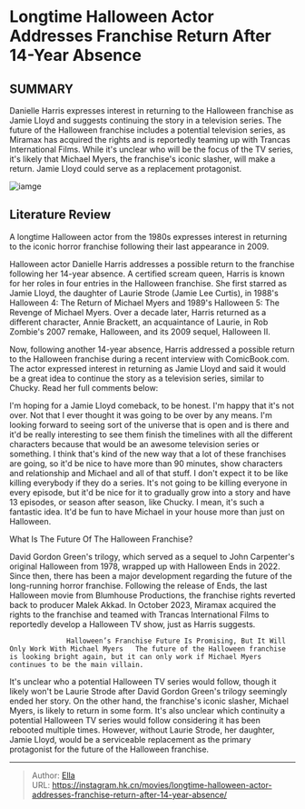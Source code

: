 # Longtime Halloween Actor Addresses Franchise Return After 14-Year Absence


## SUMMARY 



  Danielle Harris expresses interest in returning to the Halloween franchise as Jamie Lloyd and suggests continuing the story in a television series.   The future of the Halloween franchise includes a potential television series, as Miramax has acquired the rights and is reportedly teaming up with Trancas International Films.   While it&#39;s unclear who will be the focus of the TV series, it&#39;s likely that Michael Myers, the franchise&#39;s iconic slasher, will make a return. Jamie Lloyd could serve as a replacement protagonist.  

![iamge](https://static1.srcdn.com/wordpress/wp-content/uploads/2023/06/halloween-4-jamie-lloyd-dressed-as-a-clown-and-holding-a-bloodied-knife.jpg)

## Literature Review

A longtime Halloween actor from the 1980s expresses interest in returning to the iconic horror franchise following their last appearance in 2009.




Halloween actor Danielle Harris addresses a possible return to the franchise following her 14-year absence. A certified scream queen, Harris is known for her roles in four entries in the Halloween franchise. She first starred as Jamie Lloyd, the daughter of Laurie Strode (Jamie Lee Curtis), in 1988&#39;s Halloween 4: The Return of Michael Myers and 1989&#39;s Halloween 5: The Revenge of Michael Myers. Over a decade later, Harris returned as a different character, Annie Brackett, an acquaintance of Laurie, in Rob Zombie&#39;s 2007 remake, Halloween, and its 2009 sequel, Halloween II.




Now, following another 14-year absence, Harris addressed a possible return to the Halloween franchise during a recent interview with ComicBook.com. The actor expressed interest in returning as Jamie Lloyd and said it would be a great idea to continue the story as a television series, similar to Chucky. Read her full comments below:


I&#39;m hoping for a Jamie Lloyd comeback, to be honest. I&#39;m happy that it&#39;s not over. Not that I ever thought it was going to be over by any means. I&#39;m looking forward to seeing sort of the universe that is open and is there and it&#39;d be really interesting to see them finish the timelines with all the different characters because that would be an awesome television series or something. I think that&#39;s kind of the new way that a lot of these franchises are going, so it&#39;d be nice to have more than 90 minutes, show characters and relationship and Michael and all of that stuff. I don&#39;t expect it to be like killing everybody if they do a series. It&#39;s not going to be killing everyone in every episode, but it&#39;d be nice for it to gradually grow into a story and have 13 episodes, or season after season, like Chucky. I mean, it&#39;s such a fantastic idea. It&#39;d be fun to have Michael in your house more than just on Halloween.






 What Is The Future Of The Halloween Franchise? 
          

David Gordon Green&#39;s trilogy, which served as a sequel to John Carpenter&#39;s original Halloween from 1978, wrapped up with Halloween Ends in 2022. Since then, there has been a major development regarding the future of the long-running horror franchise. Following the release of Ends, the last Halloween movie from Blumhouse Productions, the franchise rights reverted back to producer Malek Akkad. In October 2023, Miramax acquired the rights to the franchise and teamed with Trancas International Films to reportedly develop a Halloween TV show, just as Harris suggests.

                  Halloween’s Franchise Future Is Promising, But It Will Only Work With Michael Myers   The future of the Halloween franchise is looking bright again, but it can only work if Michael Myers continues to be the main villain.   




It&#39;s unclear who a potential Halloween TV series would follow, though it likely won&#39;t be Laurie Strode after David Gordon Green&#39;s trilogy seemingly ended her story. On the other hand, the franchise&#39;s iconic slasher, Michael Myers, is likely to return in some form. It&#39;s also unclear which continuity a potential Halloween TV series would follow considering it has been rebooted multiple times. However, without Laurie Strode, her daughter, Jamie Lloyd, would be a serviceable replacement as the primary protagonist for the future of the Halloween franchise.



---

> Author: [Ella](https://instagram.hk.cn/)  
> URL: https://instagram.hk.cn/movies/longtime-halloween-actor-addresses-franchise-return-after-14-year-absence/  

